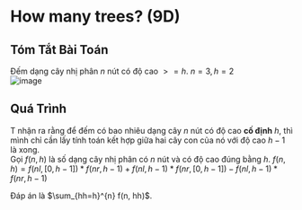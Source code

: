# How many trees? (9D)

## Tóm Tắt Bài Toán
Đếm dạng cây nhị phân $n$ nút có độ cao $>= h$.
$n = 3, h = 2$  
![image](https://github.com/user-attachments/assets/e134a085-0afb-4489-a217-ef0d0493b2f2)

## Quá Trình
T nhận ra rằng để đếm có bao nhiêu dạng cây $n$ nút có độ cao **cố định** $h$, thì mình chỉ cần lấy tính toán kết hợp giữa hai cây con của nó với độ cao $h-1$ là xong.  
Gọi $f(n, h)$ là số dạng cây nhị phân có $n$ nút và có độ cao đúng bằng $h$. $f(n, h) = f(nl, [0, h-1]) * f(nr, h-1) + f(nl, h-1) * f(nr, [0, h-1]) - f(nl, h-1) * f(nr, h-1)$

Đáp án là $\sum_{hh=h}^{n} f(n, hh)$.

